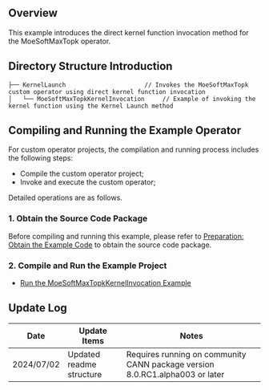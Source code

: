 ## Overview
This example introduces the direct kernel function invocation method for the MoeSoftMaxTopk operator.

## Directory Structure Introduction
``` 
├── KernelLaunch                      // Invokes the MoeSoftMaxTopk custom operator using direct kernel function invocation
│   └── MoeSoftMaxTopkKernelInvocation     // Example of invoking the kernel function using the Kernel Launch method
``` 

## Compiling and Running the Example Operator
For custom operator projects, the compilation and running process includes the following steps:
- Compile the custom operator project;
- Invoke and execute the custom operator;

Detailed operations are as follows.

### 1. Obtain the Source Code Package
Before compiling and running this example, please refer to [Preparation: Obtain the Example Code](../README.en.md#codeready) to obtain the source code package.

### 2. Compile and Run the Example Project
- [Run the MoeSoftMaxTopkKernelInvocation Example](./MoeSoftMaxTopkKernelInvocation/README.en.md)

## Update Log
  | Date       | Update Items | Notes |
  |------------|--------------|-------|
  | 2024/07/02 | Updated readme structure | Requires running on community CANN package version 8.0.RC1.alpha003 or later |